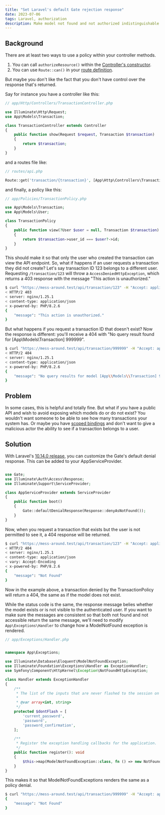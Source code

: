 ```yaml
---
title: "Set Laravel's default Gate rejection response"
date: 2023-07-06
tags: Laravel, authorization
description: Make model not found and not authorized indistinguishable.
---
```

## Background
There are at least two ways to use a policy within your controller methods.

1. You can call `authorizeResource()` within the [Controller's constructor](https://laravel.com/docs/10.x/authorization#authorizing-resource-controllers).
2. You can use `Route::can()` in your [route definition](https://laravel.com/docs/10.x/authorization#via-middleware).

But maybe you don't like the fact that you don't have control over the response that's returned.

Say for instance you have a controller like this:

```php
// app/Http/Controllers/TransactionController.php

use Illuminate\Http\Request;
use App\Models\Transaction;

class TransactionController extends Controller
{
    public function show(Request $request, Transaction $transaction)
    {
        return $transaction;
    }
}
```

and a routes file like:
```php
// routes/api.php

Route::get('transaction/{transaction}', [App\Http\Controllers\TransactionController::class, 'show'])->can('view', 'transaction');
```

and finally, a policy like this:

```php
// app/Policies/TransactionPolicy.php

use App\Models\Transaction;
use App\Models\User;

class TransactionPolicy
{
    public function view(?User $user = null, Transaction $transaction): bool
    {
        return $transaction->user_id === $user?->id;
    }
}
```

This should make it so that only the user who created the transaction can view the API endpoint.  So, what if happens if an user requests a transaction they did not create? Let's say transaction ID 123 belongs to a different user. Requesting `/transaction/123` will throw a `AccessDeniedHttpException`, which returns a 403 response with the message "This action is unauthorized."

```zsh
$ curl "https://mess-around.test/api/transaction/123" -H "Accept: application/json" -v
< HTTP/2 403 
< server: nginx/1.25.1
< content-type: application/json
< x-powered-by: PHP/8.2.6
{
    "message": "This action is unauthorized."
}
```

But what happens if you request a transaction ID that doesn't exist? Now the response is different: you'll receive a 404 with "No query result found for \[App\\Models\\Transaction] 999999".

```zsh
$ curl "https://mess-around.test/api/transaction/999999" -H "Accept: application/json" -v
< HTTP/2 404 
< server: nginx/1.25.1
< content-type: application/json
< x-powered-by: PHP/8.2.6
{
    "message": "No query results for model [App\\Models\\Transaction] 999999"
}
```


## Problem
In some cases, this is helpful and totally fine. But what if you have a public API and wish to avoid exposing which models do or do not exist?  You wouldn't want someone to be able to see how many transactions your system has. Or maybe you have [scoped bindings](https://laravel.com/docs/10.x/routing#implicit-model-binding-scoping) and don't want to give a malicious actor the ability to see if a transaction belongs to a user.

## Solution
With Laravel's [10.14.0 release](https://github.com/laravel/framework/releases/tag/v10.14.0), you can customize the Gate's default denial response. This can be added to your AppServiceProvider.

```php

use Gate;
use Illuminate\Auth\Access\Response;
use Illuminate\Support\ServiceProvider;

class AppServiceProvider extends ServiceProvider
{
    public function boot()
    {
        Gate::defaultDenialResponse(Response::denyAsNotFound());
    }
}
```

Now, when you request a transaction that exists but the user is not permitted to see it, a 404 response will be returned.

```zsh
$ curl "https://mess-around.test/api/transaction/123" -H "Accept: application/json" -v
< HTTP/2 404 
< server: nginx/1.25.1
< content-type: application/json
< vary: Accept-Encoding
< x-powered-by: PHP/8.2.6
{
    "message": "Not Found"
}
```

Now in the example above, a transaction denied by the TransactionPolicy will return a 404, the same as if the model does not exist.

While the status code is the same, the response message belies whether the model exists or is not visible to the authenticated user.  If you want to make sure the messages are consistent so that both not found and not accessible return the same message, we'll need to modify `App\Exceptions\Handler` to change how a ModelNotFound exception is rendered.

```php
// app/Exceptions/Handler.php


namespace App\Exceptions;

use Illuminate\Database\Eloquent\ModelNotFoundException;
use Illuminate\Foundation\Exceptions\Handler as ExceptionHandler;
use Symfony\Component\HttpKernel\Exception\NotFoundHttpException;

class Handler extends ExceptionHandler
{
    /**
     * The list of the inputs that are never flashed to the session on validation exceptions.
     *
     * @var array<int, string>
     */
    protected $dontFlash = [
        'current_password',
        'password',
        'password_confirmation',
    ];

    /**
     * Register the exception handling callbacks for the application.
     */
    public function register(): void
    {
        $this->map(ModelNotFoundException::class, fn () => new NotFoundHttpException('Not Found'));
    }
}
```

This makes it so that ModelNotFoundExceptions renders the same as a policy denial.

```zsh
$ curl "https://mess-around.test/api/transaction/999999" -H "Accept: application/json"
{
    "message": "Not Found"
}
```
